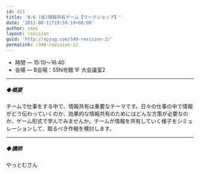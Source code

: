 ```yaml
---
id: 415
title: 'B-6 (仮)情報共有ゲーム【ワークショップ】'
date: '2011-08-11T19:59:19+00:00'
author: semi
layout: revision
guid: 'http://xpjug.com/340-revision-2/'
permalink: /340-revision-2/
---
```


- 時間 — 15:10～16:40
- 会場 — B会場：55N号館 1F 大会議室2

---

##### ◆概要

チームで仕事をする中で、情報共有は重要なテーマです。日々の仕事の中で情報がどう伝わっていくのか、効果的な情報共有のためにはどんな方策が必要なのか、ゲーム形式で学んでみませんか。チームが情報を共有していく様子をシミュレーションして、取るべき作戦を検討します。

---

##### ◆講師

やっとむさん